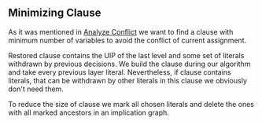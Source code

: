 ## Minimizing Clause

As it was mentioned in [Analyze Conflict](analyze.md) we want to find a clause
with minimum number of variables to avoid the conflict of current assignment.

Restored clause contains the UIP of the last level 
and some set of literals withdrawn by previous decisions. 
We build the clause during our algorithm and take every previous layer literal.
Nevertheless, if clause contains literals, that can be withdrawn by other 
literals in this clause we obviously don't need them. 

To reduce the size of clause we mark all chosen literals and delete the ones 
with all marked ancestors in an implication graph. 
